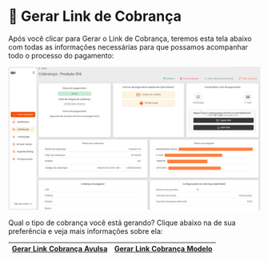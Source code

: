 # 🛒 Gerar Link de Cobrança


<p>Após você clicar para Gerar o Link de Cobrança, teremos esta tela abaixo com todas as informações necessárias para que possamos acompanhar todo o processo do pagamento:</p>

![criar_cobranca_gerar_link](/assets/prints/criar_cobranca_gerar_link.png)

Qual o tipo de cobrança você está gerando? Clique abaixo na de sua preferência e veja mais informações sobre ela:

|[Gerar Link Cobrança Avulsa](https://docs.gopag.com.br/criar_cobranca/link_cobranca/link_cobranca_modelo) | [Gerar Link Cobrança Modelo](https://docs.gopag.com.br/criar_cobranca/link_cobranca/link_cobranca_avulsa) | 
|-                          |-                           |

<!--  USAR ESTA TABELA  QUANDO ESTIVER PRONTA A COBRANÇA RECORRENTE

|[Gerar Link Cobrança Avulsa](https://docs.gopag.com.br/criar_cobranca/link_cobranca/link_cobranca_modelo) | [Gerar Link Cobrança Modelo](https://docs.gopag.com.br/criar_cobranca/link_cobranca/link_cobranca_avulsa) | [Gerar Link Cobrança Recorrente](https://docs.gopag.com.br/criar_cobranca/link_cobranca/link_cobranca_recorrente) |
|-                          |-                           |-                               | -->